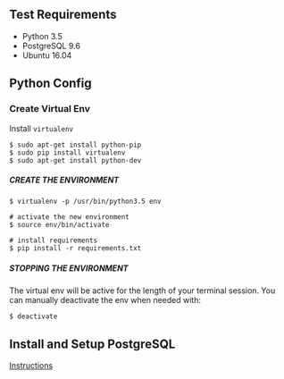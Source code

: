 ## Test Requirements
* Python 3.5
* PostgreSQL 9.6
* Ubuntu 16.04

## Python Config

### Create Virtual Env
Install `virtualenv`

    $ sudo apt-get install python-pip
    $ sudo pip install virtualenv
    $ sudo apt-get install python-dev
    
##### CREATE THE ENVIRONMENT
    $ virtualenv -p /usr/bin/python3.5 env
    
    # activate the new environment
    $ source env/bin/activate
    
    # install requirements
    $ pip install -r requirements.txt
    
##### STOPPING THE ENVIRONMENT
The virtual env will be active for the length of your terminal session. You can manually deactivate the env when needed with:
    
    $ deactivate

## Install and Setup PostgreSQL
[Instructions](https://github.com/simlu/xmonad/blob/master/programs/postgresql.md)

